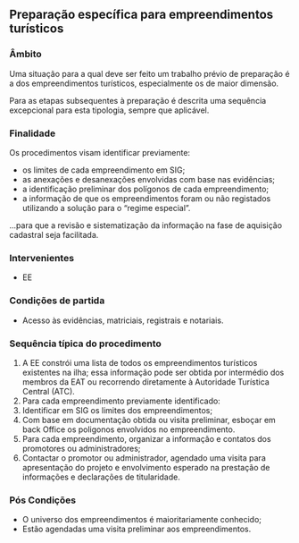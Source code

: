 ## Preparação específica para empreendimentos turísticos

### Âmbito

Uma situação para a qual deve ser feito um trabalho prévio de preparação é a dos empreendimentos turísticos, especialmente os de maior dimensão.

Para as etapas subsequentes à preparação é descrita uma sequência excepcional para esta tipologia, sempre que aplicável.

### Finalidade

Os procedimentos visam identificar previamente:

* os limites de cada empreendimento em SIG;
* as anexações e desanexações envolvidas com base nas evidências;
* a identificação preliminar dos polígonos de cada empreendimento;
* a informação de que os empreendimentos foram ou não registados utilizando a solução para o  “regime especial”.

...para que a revisão e sistematização da informação na fase de aquisição cadastral seja facilitada.

### Intervenientes

* EE

### Condições de partida

* Acesso às evidências, matriciais, registrais e notariais.

### Sequência típica do procedimento

1. A EE constrói uma lista de todos os empreendimentos turísticos existentes na ilha; essa informação pode ser obtida por intermédio dos membros da EAT ou recorrendo diretamente à Autoridade Turística Central \(ATC\).
2. Para cada empreendimento previamente identificado:
3. Identificar em SIG os limites dos empreendimentos;
4. Com base em documentação obtida ou visita preliminar, esboçar em back Office os poligonos envolvidos no empreendimento.
5. Para cada empreendimento, organizar a informação e contatos dos promotores ou administradores;
6. Contactar o promotor ou administrador, agendado uma visita para apresentação do projeto e envolvimento esperado na prestação de informações e declarações de titularidade.

### Pós Condições

* O universo dos empreendimentos é maioritariamente conhecido;
* Estão agendadas uma visita preliminar aos empreendimentos.



